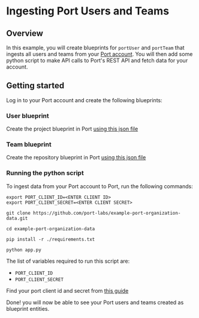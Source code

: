 # Ingesting Port Users and Teams


## Overview

In this example, you will create blueprints for `portUser` and `portTeam` that ingests all users and teams from your [Port account](https://app.getport.io). You will then add some python script to make API calls to Port's REST API and fetch data for your account.

## Getting started

Log in to your Port account and create the following blueprints:

### User blueprint
Create the project blueprint in Port [using this json file](./resources/user.json)

### Team blueprint
Create the repository blueprint in Port [using this json file](./resources/team.json)


### Running the python script

To ingest data from your Port account to Port, run the following commands: 

```
export PORT_CLIENT_ID=<ENTER CLIENT ID>
export PORT_CLIENT_SECRET=<ENTER CLIENT SECRET>

git clone https://github.com/port-labs/example-port-organization-data.git

cd example-port-organization-data

pip install -r ./requirements.txt

python app.py
```

The list of variables required to run this script are:
- `PORT_CLIENT_ID`
- `PORT_CLIENT_SECRET`

Find your port client id and secret from [this guide](https://docs.getport.io/build-your-software-catalog/sync-data-to-catalog/api/#find-your-port-credentials)

Done! you will now be able to see your Port users and teams created as blueprint entities.
